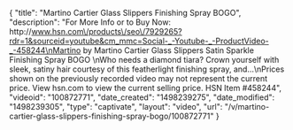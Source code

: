 {
    "title": "Martino Cartier Glass Slippers Finishing Spray BOGO",
    "description": "For More Info or to Buy Now: http:\/\/www.hsn.com\/products\/seo\/7929265?rdr=1&sourceid=youtube&cm_mmc=Social-_-Youtube-_-ProductVideo-_-458244\nMartino by Martino Cartier Glass Slippers Satin Sparkle Finishing Spray BOGO \nWho needs a diamond tiara? Crown yourself with sleek, satiny hair courtesy of this featherlight finishing spray, and...\nPrices shown on the previously recorded video may not represent the current price.  View hsn.com to view the current selling price. HSN Item #458244",
    "videoid": "100872771",
    "date_created": "1498239275",
    "date_modified": "1498239305",
    "type": "captivate",
    "layout": "video",
    "url": "\/v\/martino-cartier-glass-slippers-finishing-spray-bogo\/100872771"
}